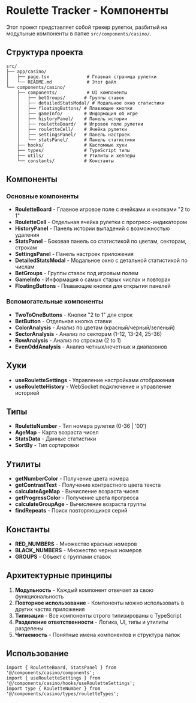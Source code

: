 # Roulette Tracker - Компоненты

Этот проект представляет собой трекер рулетки, разбитый на модульные компоненты в папке `src/components/casino/`.

## Структура проекта

```
src/
├── app/casino/
│   ├── page.tsx              # Главная страница рулетки
│   └── README.md             # Этот файл
└── components/casino/
    ├── components/           # UI компоненты
    │   ├── betGroups/       # Группы ставок
    │   ├── detailedStatsModal/ # Модальное окно статистики
    │   ├── floatingButtons/ # Плавающие кнопки
    │   ├── gameInfo/        # Информация об игре
    │   ├── historyPanel/    # Панель истории
    │   ├── rouletteBoard/   # Игровое поле рулетки
    │   ├── rouletteCell/    # Ячейка рулетки
    │   ├── settingsPanel/   # Панель настроек
    │   └── statsPanel/      # Панель статистики
    ├── hooks/               # Кастомные хуки
    ├── types/               # TypeScript типы
    ├── utils/               # Утилиты и хелперы
    └── constants/           # Константы
```

## Компоненты

### Основные компоненты

- **RouletteBoard** - Главное игровое поле с ячейками и кнопками "2 to 1"
- **RouletteCell** - Отдельная ячейка рулетки с прогресс-индикатором
- **HistoryPanel** - Панель истории выпадений с возможностью удаления
- **StatsPanel** - Боковая панель со статистикой по цветам, секторам, строкам
- **SettingsPanel** - Панель настроек приложения
- **DetailedStatsModal** - Модальное окно с детальной статистикой по числам
- **BetGroups** - Группы ставок под игровым полем
- **GameInfo** - Информация о самых старых числах и повторах
- **FloatingButtons** - Плавающие кнопки для открытия панелей

### Вспомогательные компоненты

- **TwoToOneButtons** - Кнопки "2 to 1" для строк
- **BetButton** - Отдельная кнопка ставки
- **ColorAnalysis** - Анализ по цветам (красный/черный/зеленый)
- **SectorAnalysis** - Анализ по секторам (1-12, 13-24, 25-36)
- **RowAnalysis** - Анализ по строкам (2 to 1)
- **EvenOddAnalysis** - Анализ четных/нечетных и диапазонов

## Хуки

- **useRouletteSettings** - Управление настройками отображения
- **useRouletteHistory** - WebSocket подключение и управление историей

## Типы

- **RouletteNumber** - Тип номера рулетки (0-36 | '00')
- **AgeMap** - Карта возраста чисел
- **StatsData** - Данные статистики
- **SortBy** - Тип сортировки

## Утилиты

- **getNumberColor** - Получение цвета номера
- **getContrastText** - Получение контрастного цвета текста
- **calculateAgeMap** - Вычисление возраста чисел
- **getProgressColor** - Получение цвета прогресса
- **calculateGroupAge** - Вычисление возраста группы
- **findRepeats** - Поиск повторяющихся серий

## Константы

- **RED_NUMBERS** - Множество красных номеров
- **BLACK_NUMBERS** - Множество черных номеров  
- **GROUPS** - Объект с группами ставок

## Архитектурные принципы

1. **Модульность** - Каждый компонент отвечает за свою функциональность
2. **Повторное использование** - Компоненты можно использовать в других частях приложения
3. **Типизация** - Все компоненты строго типизированы с TypeScript
4. **Разделение ответственности** - Логика, UI, типы и утилиты разделены
5. **Читаемость** - Понятные имена компонентов и структура папок

## Использование

```tsx
import { RouletteBoard, StatsPanel } from '@/components/casino/components';
import { useRouletteSettings } from '@/components/casino/hooks/useRouletteSettings';
import type { RouletteNumber } from '@/components/casino/types/rouletteTypes';
``` 